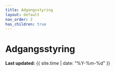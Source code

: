 ```yaml
---
title: Adgangsstyring
layout: default
nav_order: 2
has_children: true
---
```

# Adgangsstyring
**Last updated:** {{ site.time | date: "%Y-%m-%d" }}

